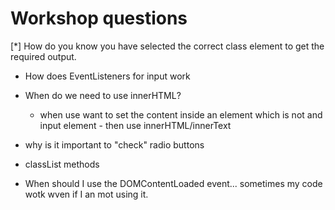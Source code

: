 # Workshop questions

[*] How do you know you have selected the correct class element to get the required output.

* How does EventListeners for input work

* When do we need to use innerHTML?
    
    * when use want to set the content inside an element which is not and input element - then use innerHTML/innerText

* why is it important to "check" radio buttons

* classList methods

* When should I use the DOMContentLoaded event... sometimes my code wotk wven if I an mot using it.

